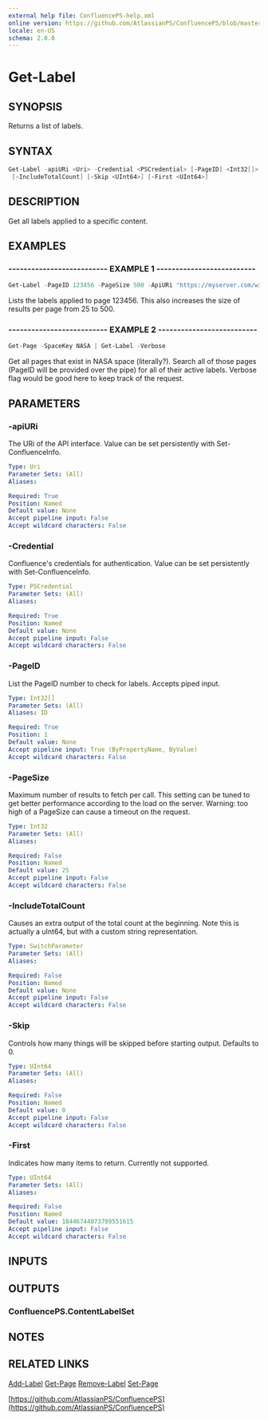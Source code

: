 ```yaml
---
external help file: ConfluencePS-help.xml
online version: https://github.com/AtlassianPS/ConfluencePS/blob/master/docs/en-US/Get-Label.md
locale: en-US
schema: 2.0.0
---
```


# Get-Label

## SYNOPSIS
Returns a list of labels.

## SYNTAX

```powershell
Get-Label -apiURi <Uri> -Credential <PSCredential> [-PageID] <Int32[]> [-PageSize <Int32>]
 [-IncludeTotalCount] [-Skip <UInt64>] [-First <UInt64>]
```

## DESCRIPTION
Get all labels applied to a specific content.

## EXAMPLES

### -------------------------- EXAMPLE 1 --------------------------
```powershell
Get-Label -PageID 123456 -PageSize 500 -ApiURi "https://myserver.com/wiki" -Credential $cred
```
Lists the labels applied to page 123456.
This also increases the size of results per page from 25 to 500.

### -------------------------- EXAMPLE 2 --------------------------
```powershell
Get-Page -SpaceKey NASA | Get-Label -Verbose
```
Get all pages that exist in NASA space (literally?).
Search all of those pages (PageID will be provided over the pipe) for all of
their active labels.
Verbose flag would be good here to keep track of the request.

## PARAMETERS

### -apiURi
The URi of the API interface.
Value can be set persistently with Set-ConfluenceInfo.

```yaml
Type: Uri
Parameter Sets: (All)
Aliases:

Required: True
Position: Named
Default value: None
Accept pipeline input: False
Accept wildcard characters: False
```

### -Credential
Confluence's credentials for authentication.
Value can be set persistently with Set-ConfluenceInfo.

```yaml
Type: PSCredential
Parameter Sets: (All)
Aliases:

Required: True
Position: Named
Default value: None
Accept pipeline input: False
Accept wildcard characters: False
```

### -PageID
List the PageID number to check for labels.
Accepts piped input.

```yaml
Type: Int32[]
Parameter Sets: (All)
Aliases: ID

Required: True
Position: 1
Default value: None
Accept pipeline input: True (ByPropertyName, ByValue)
Accept wildcard characters: False
```

### -PageSize
Maximum number of results to fetch per call.
This setting can be tuned to get better performance according to the load on the server.
Warning: too high of a PageSize can cause a timeout on the request.

```yaml
Type: Int32
Parameter Sets: (All)
Aliases:

Required: False
Position: Named
Default value: 25
Accept pipeline input: False
Accept wildcard characters: False
```

### -IncludeTotalCount
Causes an extra output of the total count at the beginning.
Note this is actually a uInt64, but with a custom string representation.

```yaml
Type: SwitchParameter
Parameter Sets: (All)
Aliases:

Required: False
Position: Named
Default value: None
Accept pipeline input: False
Accept wildcard characters: False
```

### -Skip
Controls how many things will be skipped before starting output.
Defaults to 0.

```yaml
Type: UInt64
Parameter Sets: (All)
Aliases:

Required: False
Position: Named
Default value: 0
Accept pipeline input: False
Accept wildcard characters: False
```

### -First
Indicates how many items to return.
Currently not supported.

```yaml
Type: UInt64
Parameter Sets: (All)
Aliases:

Required: False
Position: Named
Default value: 18446744073709551615
Accept pipeline input: False
Accept wildcard characters: False
```

## INPUTS

## OUTPUTS

### ConfluencePS.ContentLabelSet

## NOTES

## RELATED LINKS

[Add-Label]()
[Get-Page]()
[Remove-Label]()
[Set-Page]()

[https://github.com/AtlassianPS/ConfluencePS](https://github.com/AtlassianPS/ConfluencePS)

